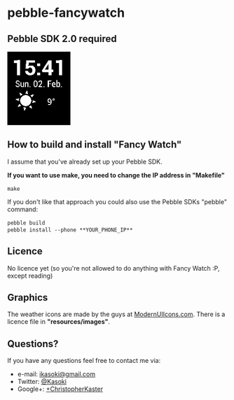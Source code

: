 pebble-fancywatch
===================

## Pebble SDK 2.0 required

![Fancy Watch screenshot](misc/screenshot.png)

## How to build and install "Fancy Watch"

I assume that you've already set up your Pebble SDK.

**If you want to use make, you need to change the IP address in "Makefile"**

	make

If you don't like that approach you could also use the Pebble SDKs "pebble" command:

	pebble build
	pebble install --phone **YOUR_PHONE_IP**

## Licence

No licence yet (so you're not allowed to do anything with Fancy Watch :P, except reading)

## Graphics

The weather icons are made by the guys at [ModernUIIcons.com](http://modernuiicons.com). There is a licence file in **"resources/images"**.

## Questions?

If you have any questions feel free to contact me via:

* e-mail: ikasoki@gmail.com
* Twitter: [@Kasoki](https://twitter.com/Kasoki)
* Google+: [+ChristopherKaster](https://plus.google.com/+ChristopherKaster)